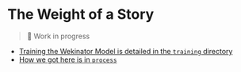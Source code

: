 # The Weight of a Story

> 🚧 Work in progress

- [Training the Wekinator Model is detailed in the `training` directory](/training/)
- [How we got here is in `process`](/process/)
